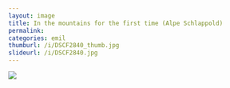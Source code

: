 ```yaml
---
layout: image
title: In the mountains for the first time (Alpe Schlappold)
permalink: 
categories: emil
thumburl: /i/DSCF2840_thumb.jpg
slideurl: /i/DSCF2840.jpg 
---
```

![]({{site.url}}/i/DSCF2840.jpg)


